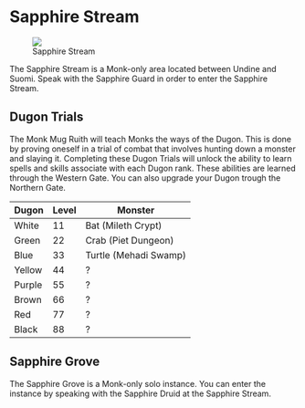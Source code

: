 # Sapphire Stream

<figure>
  <img src="../../images/sapphire_stream.jpg" />
  <figcaption>Sapphire Stream</figcaption>
</figure>

The Sapphire Stream is a Monk-only area located between Undine and Suomi. Speak with the Sapphire Guard in order to enter the Sapphire Stream.

## Dugon Trials

The Monk Mug Ruith will teach Monks the ways of the Dugon. This is done by proving oneself in a trial of combat that involves hunting down a monster and slaying it. Completing these Dugon Trials will unlock the ability to learn spells and skills associate with each Dugon rank. These abilities are learned through the Western Gate. You can also upgrade your Dugon trough the Northern Gate.

| Dugon | Level | Monster |
| - | - | - |
| White | 11 | Bat (Mileth Crypt) |
| Green | 22 | Crab (Piet Dungeon) |
| Blue | 33 | Turtle (Mehadi Swamp) |
| Yellow | 44 | ? |
| Purple | 55 | ? |
| Brown | 66 | ? |
| Red | 77 | ? |
| Black | 88 | ? |

## Sapphire Grove

The Sapphire Grove is a Monk-only solo instance. You can enter the instance by speaking with the Sapphire Druid at the Sapphire Stream.

